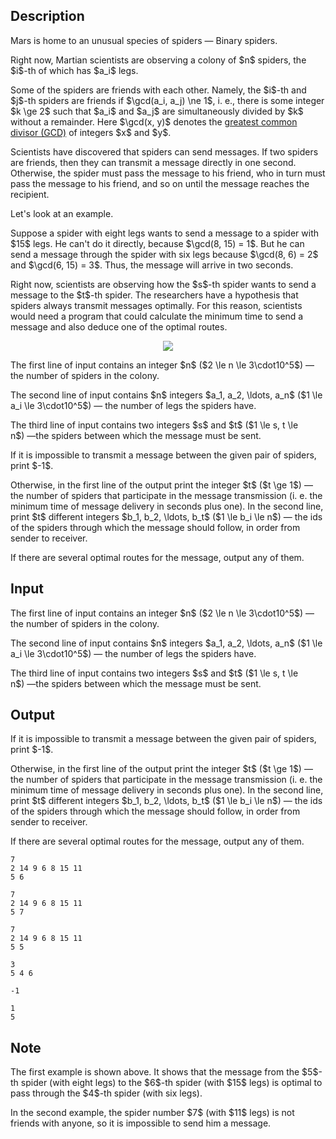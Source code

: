 ## Description

<div><p>Mars is home to an unusual species of spiders&nbsp;— Binary spiders.</p><p>Right now, Martian scientists are observing a colony of $n$ spiders, the $i$-th of which has $a_i$ legs.</p><p>Some of the spiders are friends with each other. Namely, the $i$-th and $j$-th spiders are friends if $\gcd(a_i, a_j) \ne 1$, i.&nbsp;e., there is some integer $k \ge 2$ such that $a_i$ and $a_j$ are simultaneously divided by $k$ without a remainder. Here $\gcd(x, y)$ denotes the <a href="https://en.wikipedia.org/wiki/Greatest_common_divisor">greatest common divisor (GCD)</a> of integers $x$ and $y$.</p><p>Scientists have discovered that spiders can send messages. If two spiders are friends, then they can transmit a message directly in one second. Otherwise, the spider must pass the message to his friend, who in turn must pass the message to his friend, and so on until the message reaches the recipient.</p><p>Let's look at an example.</p><p>Suppose a spider with eight legs wants to send a message to a spider with $15$ legs. He can't do it directly, because $\gcd(8, 15) = 1$. But he can send a message through the spider with six legs because $\gcd(8, 6) = 2$ and $\gcd(6, 15) = 3$. Thus, the message will arrive in two seconds.</p><p>Right now, scientists are observing how the $s$-th spider wants to send a message to the $t$-th spider. The researchers have a hypothesis that spiders always transmit messages optimally. For this reason, scientists would need a program that could calculate the minimum time to send a message and also deduce one of the optimal routes.</p><center> <img class="tex-graphics" src="file://qjGeyP7a.png" style="max-width: 100.0%;max-height: 100.0%;"> </center></div><div class="input-specification"><p>The first line of input contains an integer $n$ ($2 \le n \le 3\cdot10^5$)&nbsp;— the number of spiders in the colony.</p><p>The second line of input contains $n$ integers $a_1, a_2, \ldots, a_n$ ($1 \le a_i \le 3\cdot10^5$)&nbsp;— the number of legs the spiders have.</p><p>The third line of input contains two integers $s$ and $t$ ($1 \le s, t \le n$)&nbsp;—the spiders between which the message must be sent.</p></div><div class="output-specification"><p>If it is impossible to transmit a message between the given pair of spiders, print $-1$.</p><p>Otherwise, in the first line of the output print the integer $t$ ($t \ge 1$)&nbsp;— the number of spiders that participate in the message transmission (i.&nbsp;e. the minimum time of message delivery in seconds plus one). In the second line, print $t$ different integers $b_1, b_2, \ldots, b_t$ ($1 \le b_i \le n$)&nbsp;— the ids of the spiders through which the message should follow, in order from sender to receiver.</p><p>If there are several optimal routes for the message, output any of them.</p></div>

## Input

<p>The first line of input contains an integer $n$ ($2 \le n \le 3\cdot10^5$)&nbsp;— the number of spiders in the colony.</p><p>The second line of input contains $n$ integers $a_1, a_2, \ldots, a_n$ ($1 \le a_i \le 3\cdot10^5$)&nbsp;— the number of legs the spiders have.</p><p>The third line of input contains two integers $s$ and $t$ ($1 \le s, t \le n$)&nbsp;—the spiders between which the message must be sent.</p>

## Output

<p>If it is impossible to transmit a message between the given pair of spiders, print $-1$.</p><p>Otherwise, in the first line of the output print the integer $t$ ($t \ge 1$)&nbsp;— the number of spiders that participate in the message transmission (i.&nbsp;e. the minimum time of message delivery in seconds plus one). In the second line, print $t$ different integers $b_1, b_2, \ldots, b_t$ ($1 \le b_i \le n$)&nbsp;— the ids of the spiders through which the message should follow, in order from sender to receiver.</p><p>If there are several optimal routes for the message, output any of them.</p>





```input1
7
2 14 9 6 8 15 11
5 6
```




```input2
7
2 14 9 6 8 15 11
5 7
```




```input3
7
2 14 9 6 8 15 11
5 5
```




```output1
3
5 4 6
```




```output2
-1
```




```output3
1
5
```



## Note

<p>The first example is shown above. It shows that the message from the $5$-th spider (with eight legs) to the $6$-th spider (with $15$ legs) is optimal to pass through the $4$-th spider (with six legs).</p><p>In the second example, the spider number $7$ (with $11$ legs) is not friends with anyone, so it is impossible to send him a message.</p>
